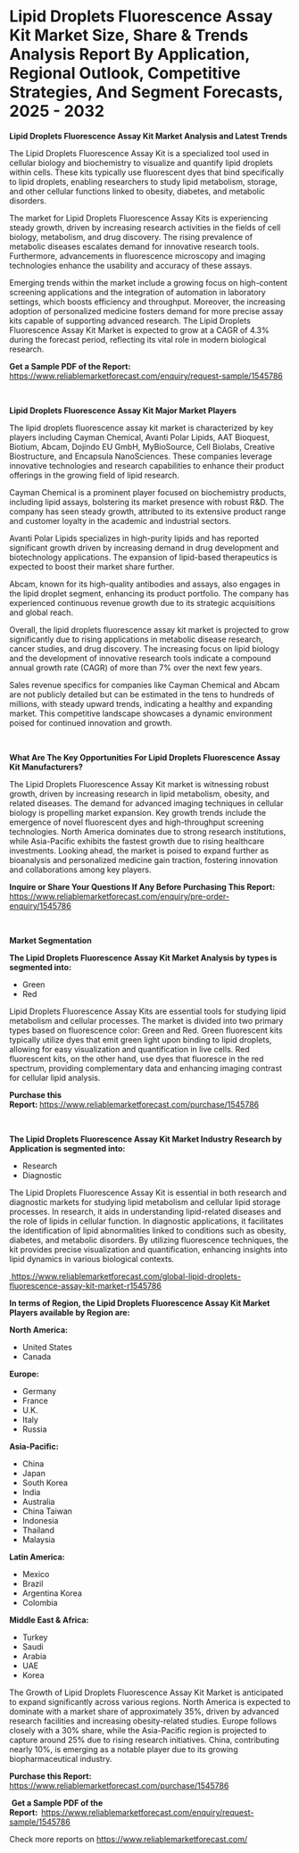 <p><h1>Lipid Droplets Fluorescence Assay Kit Market Size, Share & Trends Analysis Report By Application, Regional Outlook, Competitive Strategies, And Segment Forecasts, 2025 - 2032</h1></p><p><strong>Lipid Droplets Fluorescence Assay Kit Market Analysis and Latest Trends</strong></p>
<p><p>The Lipid Droplets Fluorescence Assay Kit is a specialized tool used in cellular biology and biochemistry to visualize and quantify lipid droplets within cells. These kits typically use fluorescent dyes that bind specifically to lipid droplets, enabling researchers to study lipid metabolism, storage, and other cellular functions linked to obesity, diabetes, and metabolic disorders.</p><p>The market for Lipid Droplets Fluorescence Assay Kits is experiencing steady growth, driven by increasing research activities in the fields of cell biology, metabolism, and drug discovery. The rising prevalence of metabolic diseases escalates demand for innovative research tools. Furthermore, advancements in fluorescence microscopy and imaging technologies enhance the usability and accuracy of these assays.</p><p>Emerging trends within the market include a growing focus on high-content screening applications and the integration of automation in laboratory settings, which boosts efficiency and throughput. Moreover, the increasing adoption of personalized medicine fosters demand for more precise assay kits capable of supporting advanced research. The Lipid Droplets Fluorescence Assay Kit Market is expected to grow at a CAGR of 4.3% during the forecast period, reflecting its vital role in modern biological research.</p></p>
<p><strong>Get a Sample PDF of the Report:&nbsp;</strong> <a href="https://www.reliablemarketforecast.com/enquiry/request-sample/1545786?utm_campaign=3130&utm_medium=2&utm_source=Github&utm_content=ia&utm_term=09032025&utm_id=lipid-droplets-fluorescence-assay-kit">https://www.reliablemarketforecast.com/enquiry/request-sample/1545786</a></p>
<p>&nbsp;</p>
<p><strong>Lipid Droplets Fluorescence Assay Kit Major Market Players</strong></p>
<p><p>The lipid droplets fluorescence assay kit market is characterized by key players including Cayman Chemical, Avanti Polar Lipids, AAT Bioquest, Biotium, Abcam, Dojindo EU GmbH, MyBioSource, Cell Biolabs, Creative Biostructure, and Encapsula NanoSciences. These companies leverage innovative technologies and research capabilities to enhance their product offerings in the growing field of lipid research.</p><p>Cayman Chemical is a prominent player focused on biochemistry products, including lipid assays, bolstering its market presence with robust R&D. The company has seen steady growth, attributed to its extensive product range and customer loyalty in the academic and industrial sectors. </p><p>Avanti Polar Lipids specializes in high-purity lipids and has reported significant growth driven by increasing demand in drug development and biotechnology applications. The expansion of lipid-based therapeutics is expected to boost their market share further.</p><p>Abcam, known for its high-quality antibodies and assays, also engages in the lipid droplet segment, enhancing its product portfolio. The company has experienced continuous revenue growth due to its strategic acquisitions and global reach.</p><p>Overall, the lipid droplets fluorescence assay kit market is projected to grow significantly due to rising applications in metabolic disease research, cancer studies, and drug discovery. The increasing focus on lipid biology and the development of innovative research tools indicate a compound annual growth rate (CAGR) of more than 7% over the next few years. </p><p>Sales revenue specifics for companies like Cayman Chemical and Abcam are not publicly detailed but can be estimated in the tens to hundreds of millions, with steady upward trends, indicating a healthy and expanding market. This competitive landscape showcases a dynamic environment poised for continued innovation and growth.</p></p>
<p>&nbsp;</p>
<p><strong>What Are The Key Opportunities For Lipid Droplets Fluorescence Assay Kit Manufacturers?</strong></p>
<p><p>The Lipid Droplets Fluorescence Assay Kit market is witnessing robust growth, driven by increasing research in lipid metabolism, obesity, and related diseases. The demand for advanced imaging techniques in cellular biology is propelling market expansion. Key growth trends include the emergence of novel fluorescent dyes and high-throughput screening technologies. North America dominates due to strong research institutions, while Asia-Pacific exhibits the fastest growth due to rising healthcare investments. Looking ahead, the market is poised to expand further as bioanalysis and personalized medicine gain traction, fostering innovation and collaborations among key players.</p></p>
<p><strong>Inquire or Share Your Questions If Any Before Purchasing This Report:</strong> <a href="https://www.reliablemarketforecast.com/enquiry/pre-order-enquiry/1545786?utm_campaign=3130&utm_medium=2&utm_source=Github&utm_content=ia&utm_term=09032025&utm_id=lipid-droplets-fluorescence-assay-kit">https://www.reliablemarketforecast.com/enquiry/pre-order-enquiry/1545786</a></p>
<p>&nbsp;</p>
<p><strong>Market Segmentation</strong></p>
<p><strong>The Lipid Droplets Fluorescence Assay Kit Market Analysis by types is segmented into:</strong></p>
<p><ul><li>Green</li><li>Red</li></ul></p>
<p><p>Lipid Droplets Fluorescence Assay Kits are essential tools for studying lipid metabolism and cellular processes. The market is divided into two primary types based on fluorescence color: Green and Red. Green fluorescent kits typically utilize dyes that emit green light upon binding to lipid droplets, allowing for easy visualization and quantification in live cells. Red fluorescent kits, on the other hand, use dyes that fluoresce in the red spectrum, providing complementary data and enhancing imaging contrast for cellular lipid analysis.</p></p>
<p><strong>Purchase this Report:&nbsp;</strong><a href="https://www.reliablemarketforecast.com/purchase/1545786?utm_campaign=3130&utm_medium=2&utm_source=Github&utm_content=ia&utm_term=09032025&utm_id=lipid-droplets-fluorescence-assay-kit">https://www.reliablemarketforecast.com/purchase/1545786</a></p>
<p>&nbsp;</p>
<p><strong>The Lipid Droplets Fluorescence Assay Kit Market Industry Research by Application is segmented into:</strong></p>
<p><ul><li>Research</li><li>Diagnostic</li></ul></p>
<p><p>The Lipid Droplets Fluorescence Assay Kit is essential in both research and diagnostic markets for studying lipid metabolism and cellular lipid storage processes. In research, it aids in understanding lipid-related diseases and the role of lipids in cellular function. In diagnostic applications, it facilitates the identification of lipid abnormalities linked to conditions such as obesity, diabetes, and metabolic disorders. By utilizing fluorescence techniques, the kit provides precise visualization and quantification, enhancing insights into lipid dynamics in various biological contexts.</p></p>
<p><a href="https://www.reliablemarketforecast.com/global-lipid-droplets-fluorescence-assay-kit-market-r1545786?utm_campaign=3130&utm_medium=2&utm_source=Github&utm_content=ia&utm_term=09032025&utm_id=lipid-droplets-fluorescence-assay-kit">&nbsp;https://www.reliablemarketforecast.com/global-lipid-droplets-fluorescence-assay-kit-market-r1545786</a></p>
<p><strong>In terms of Region, the Lipid Droplets Fluorescence Assay Kit Market Players available by Region are:</strong></p>
<p>
    <p> <strong> North America: </strong>
        <ul>
            <li>United States</li>
            <li>Canada</li>
        </ul>
        </p> 
    <p> <strong> Europe: </strong>
        <ul>
            <li>Germany</li>
            <li>France</li>
            <li>U.K.</li>
            <li>Italy</li>
            <li>Russia</li>
        </ul>
        </p> 
    <p> <strong> Asia-Pacific: </strong>
        <ul>
            <li>China</li>
            <li>Japan</li>
            <li>South Korea</li>
            <li>India</li>
            <li>Australia</li>
            <li>China Taiwan</li>
            <li>Indonesia</li>
            <li>Thailand</li>
            <li>Malaysia</li>
        </ul>
        </p> 
    <p> <strong> Latin America: </strong>
        <ul>
            <li>Mexico</li>
            <li>Brazil</li>
            <li>Argentina Korea</li>
            <li>Colombia</li>
        </ul>
        </p> 
    <p> <strong> Middle East & Africa: </strong>
        <ul>
            <li>Turkey</li>
            <li>Saudi</li>
            <li>Arabia</li>
            <li>UAE</li>
            <li>Korea</li>
        </ul>
    </p>
    </p>
<p><p>The Growth of Lipid Droplets Fluorescence Assay Kit Market is anticipated to expand significantly across various regions. North America is expected to dominate with a market share of approximately 35%, driven by advanced research facilities and increasing obesity-related studies. Europe follows closely with a 30% share, while the Asia-Pacific region is projected to capture around 25% due to rising research initiatives. China, contributing nearly 10%, is emerging as a notable player due to its growing biopharmaceutical industry.</p></p>
<p><strong>Purchase this Report: </strong><a href="https://www.reliablemarketforecast.com/purchase/1545786?utm_campaign=3130&utm_medium=2&utm_source=Github&utm_content=ia&utm_term=09032025&utm_id=lipid-droplets-fluorescence-assay-kit">https://www.reliablemarketforecast.com/purchase/1545786</a></p>
<p>&nbsp;<strong>Get a Sample PDF of the Report:&nbsp;&nbsp;</strong><a href="https://www.reliablemarketforecast.com/enquiry/request-sample/1545786?utm_campaign=3130&utm_medium=2&utm_source=Github&utm_content=ia&utm_term=09032025&utm_id=lipid-droplets-fluorescence-assay-kit">https://www.reliablemarketforecast.com/enquiry/request-sample/1545786</a></p>
<p><strong></strong></p>
<p>Check more reports on <a href="https://www.reliablemarketforecast.com/?utm_campaign=3130&utm_medium=2&utm_source=Github&utm_content=ia&utm_term=09032025&utm_id=lipid-droplets-fluorescence-assay-kit">https://www.reliablemarketforecast.com/</a></p>